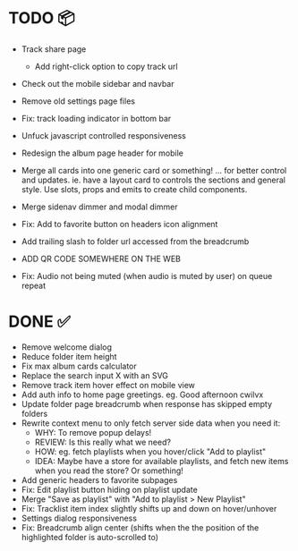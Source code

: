 # TODO 📦
- Track share page
    - Add right-click option to copy track url
- Check out the mobile sidebar and navbar
- Remove old settings page files
- Fix: track loading indicator in bottom bar

- Unfuck javascript controlled responsiveness

- Redesign the album page header for mobile
- Merge all cards into one generic card or something! ... for better control and updates. ie. have a layout card to controls the sections and general style. Use slots, props and emits to create child components.
- Merge sidenav dimmer and modal dimmer
- Fix: Add to favorite button on headers icon alignment
- Add trailing slash to folder url accessed from the breadcrumb
- ADD QR CODE SOMEWHERE ON THE WEB
- Fix: Audio not being muted (when audio is muted by user) on queue repeat

# DONE ✅
- Remove welcome dialog
- Reduce folder item height
- Fix max album cards calculator
- Replace the search input X with an SVG
- Remove track item hover effect on mobile view
- Add auth info to home page greetings. eg. Good afternoon cwilvx
- Update folder page breadcrumb when response has skipped empty folders
- Rewrite context menu to only fetch server side data when you need it:
    - WHY: To remove popup delays!
    - REVIEW: Is this really what we need?
    - HOW: eg. fetch playlists when you hover/click "Add to playlist"
    - IDEA: Maybe have a store for available playlists, and fetch new items when you read the store? Or something!
- Add generic headers to favorite subpages
- Fix: Edit playlist button hiding on playlist update
- Merge "Save as playlist" with "Add to playlist > New Playlist"
- Fix: Tracklist item index slightly shifts up and down on hover/unhover
- Settings dialog responsiveness
- Fix: Breadcrumb align center (shifts when the the position of the highlighted folder is auto-scrolled to)